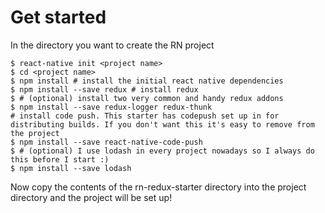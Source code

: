 # Get started

In the directory you want to create the RN project

    $ react-native init <project name>
    $ cd <project name>
    $ npm install # install the initial react native dependencies
    $ npm install --save redux # install redux
    $ # (optional) install two very common and handy redux addons
    $ npm install --save redux-logger redux-thunk
    # install code push. This starter has codepush set up in for distributing builds. If you don't want this it's easy to remove from the project
    $ npm install --save react-native-code-push
    $ # (optional) I use lodash in every project nowadays so I always do this before I start :)
    $ npm install --save lodash

Now copy the contents of the rn-redux-starter directory into the project directory and the project will be set up!
